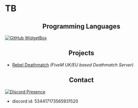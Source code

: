 <h1>TB</h1>


<h2 align="center">Programming Languages</h2>

[![GitHub WidgetBox](https://github-widgetbox.vercel.app/api/skills?languages=python,lua&includeNames=true&theme=mountain)](https://github.com/Jurredr/github-widgetbox)

<h2 align="center">Projects</h2>

- [Rebel Deathmatch](https://discord.gg/rebeldm) *(FiveM UK/EU based Deathmatch Server)*

<h2 align="center">Contact</h2>

[![Discord Presence](https://lanyard.cnrad.dev/api/534417173565931520)](https://discord.com/users/534417173565931520)

- discord id: 534417173565931520

